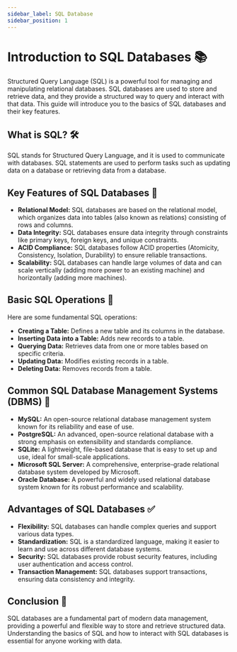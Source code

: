 ```yaml
---
sidebar_label: SQL Database
sidebar_position: 1
---
```


# Introduction to SQL Databases 📚

Structured Query Language (SQL) is a powerful tool for managing and manipulating relational databases. SQL databases are used to store and retrieve data, and they provide a structured way to query and interact with that data. This guide will introduce you to the basics of SQL databases and their key features.

## What is SQL? 🛠️

SQL stands for Structured Query Language, and it is used to communicate with databases. SQL statements are used to perform tasks such as updating data on a database or retrieving data from a database.

## Key Features of SQL Databases 🌟

- **Relational Model:** SQL databases are based on the relational model, which organizes data into tables (also known as relations) consisting of rows and columns.
- **Data Integrity:** SQL databases ensure data integrity through constraints like primary keys, foreign keys, and unique constraints.
- **ACID Compliance:** SQL databases follow ACID properties (Atomicity, Consistency, Isolation, Durability) to ensure reliable transactions.
- **Scalability:** SQL databases can handle large volumes of data and can scale vertically (adding more power to an existing machine) and horizontally (adding more machines).

## Basic SQL Operations 📝

Here are some fundamental SQL operations:

- **Creating a Table:** Defines a new table and its columns in the database.
- **Inserting Data into a Table:** Adds new records to a table.
- **Querying Data:** Retrieves data from one or more tables based on specific criteria.
- **Updating Data:** Modifies existing records in a table.
- **Deleting Data:** Removes records from a table.

## Common SQL Database Management Systems (DBMS) 📂

- **MySQL:** An open-source relational database management system known for its reliability and ease of use.
- **PostgreSQL:** An advanced, open-source relational database with a strong emphasis on extensibility and standards compliance.
- **SQLite:** A lightweight, file-based database that is easy to set up and use, ideal for small-scale applications.
- **Microsoft SQL Server:** A comprehensive, enterprise-grade relational database system developed by Microsoft.
- **Oracle Database:** A powerful and widely used relational database system known for its robust performance and scalability.

## Advantages of SQL Databases ✅

- **Flexibility:** SQL databases can handle complex queries and support various data types.
- **Standardization:** SQL is a standardized language, making it easier to learn and use across different database systems.
- **Security:** SQL databases provide robust security features, including user authentication and access control.
- **Transaction Management:** SQL databases support transactions, ensuring data consistency and integrity.

## Conclusion 🎯

SQL databases are a fundamental part of modern data management, providing a powerful and flexible way to store and retrieve structured data. Understanding the basics of SQL and how to interact with SQL databases is essential for anyone working with data.
